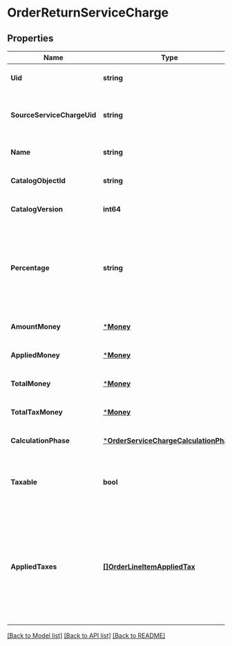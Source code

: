 # OrderReturnServiceCharge

## Properties

 Name                       | Type                                                                             | Description                                                                                                                                                                                                                                                                                                                                                                       | Notes                        
----------------------------|----------------------------------------------------------------------------------|-----------------------------------------------------------------------------------------------------------------------------------------------------------------------------------------------------------------------------------------------------------------------------------------------------------------------------------------------------------------------------------|------------------------------
 **Uid**                    | **string**                                                                       | A unique ID that identifies the return service charge only within this order.                                                                                                                                                                                                                                                                                                     | [optional] [default to null] 
 **SourceServiceChargeUid** | **string**                                                                       | The service charge &#x60;uid&#x60; from the order containing the original service charge. &#x60;source_service_charge_uid&#x60; is &#x60;null&#x60; for unlinked returns.                                                                                                                                                                                                         | [optional] [default to null] 
 **Name**                   | **string**                                                                       | The name of the service charge.                                                                                                                                                                                                                                                                                                                                                   | [optional] [default to null] 
 **CatalogObjectId**        | **string**                                                                       | The catalog object ID of the associated [OrderServiceCharge](entity:OrderServiceCharge).                                                                                                                                                                                                                                                                                          | [optional] [default to null] 
 **CatalogVersion**         | **int64**                                                                        | The version of the catalog object that this service charge references.                                                                                                                                                                                                                                                                                                            | [optional] [default to null] 
 **Percentage**             | **string**                                                                       | The percentage of the service charge, as a string representation of a decimal number. For example, a value of &#x60;\&quot;7.25\&quot;&#x60; corresponds to a percentage of 7.25%.  Either &#x60;percentage&#x60; or &#x60;amount_money&#x60; should be set, but not both.                                                                                                        | [optional] [default to null] 
 **AmountMoney**            | [***Money**](Money.md)                                                           |                                                                                                                                                                                                                                                                                                                                                                                   | [optional] [default to null] 
 **AppliedMoney**           | [***Money**](Money.md)                                                           |                                                                                                                                                                                                                                                                                                                                                                                   | [optional] [default to null] 
 **TotalMoney**             | [***Money**](Money.md)                                                           |                                                                                                                                                                                                                                                                                                                                                                                   | [optional] [default to null] 
 **TotalTaxMoney**          | [***Money**](Money.md)                                                           |                                                                                                                                                                                                                                                                                                                                                                                   | [optional] [default to null] 
 **CalculationPhase**       | [***OrderServiceChargeCalculationPhase**](OrderServiceChargeCalculationPhase.md) |                                                                                                                                                                                                                                                                                                                                                                                   | [optional] [default to null] 
 **Taxable**                | **bool**                                                                         | Indicates whether the surcharge can be taxed. Service charges calculated in the &#x60;TOTAL_PHASE&#x60; cannot be marked as taxable.                                                                                                                                                                                                                                              | [optional] [default to null] 
 **AppliedTaxes**           | [**[]OrderLineItemAppliedTax**](OrderLineItemAppliedTax.md)                      | The list of references to &#x60;OrderReturnTax&#x60; entities applied to the &#x60;OrderReturnServiceCharge&#x60;. Each &#x60;OrderLineItemAppliedTax&#x60; has a &#x60;tax_uid&#x60; that references the &#x60;uid&#x60; of a top-level &#x60;OrderReturnTax&#x60; that is being applied to the &#x60;OrderReturnServiceCharge&#x60;. On reads, the applied amount is populated. | [optional] [default to null] 

[[Back to Model list]](../README.md#documentation-for-models) [[Back to API list]](../README.md#documentation-for-api-endpoints) [[Back to README]](../README.md)


